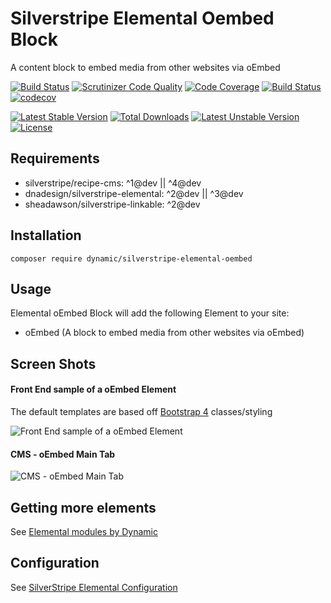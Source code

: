# Silverstripe Elemental Oembed Block

A content block to embed media from other websites via oEmbed

[![Build Status](https://travis-ci.org/dynamic/silverstripe-elemental-oembed.svg?branch=master)](https://travis-ci.org/dynamic/silverstripe-elemental-oembed)
[![Scrutinizer Code Quality](https://scrutinizer-ci.com/g/dynamic/silverstripe-elemental-oembed/badges/quality-score.png?b=master)](https://scrutinizer-ci.com/g/dynamic/silverstripe-elemental-oembed/?branch=master)
[![Code Coverage](https://scrutinizer-ci.com/g/dynamic/silverstripe-elemental-oembed/badges/coverage.png?b=master)](https://scrutinizer-ci.com/g/dynamic/silverstripe-elemental-oembed/?branch=master)
[![Build Status](https://scrutinizer-ci.com/g/dynamic/silverstripe-elemental-oembed/badges/build.png?b=master)](https://scrutinizer-ci.com/g/dynamic/silverstripe-elemental-oembed/build-status/master)
[![codecov](https://codecov.io/gh/dynamic/silverstripe-elemental-oembed/branch/master/graph/badge.svg)](https://codecov.io/gh/dynamic/silverstripe-elemental-oembed)

[![Latest Stable Version](https://poser.pugx.org/dynamic/silverstripe-elemental-oembed/v/stable)](https://packagist.org/packages/dynamic/silverstripe-elemental-oembed)
[![Total Downloads](https://poser.pugx.org/dynamic/silverstripe-elemental-oembed/downloads)](https://packagist.org/packages/dynamic/silverstripe-elemental-oembed)
[![Latest Unstable Version](https://poser.pugx.org/dynamic/silverstripe-elemental-oembed/v/unstable)](https://packagist.org/packages/dynamic/silverstripe-elemental-oembed)
[![License](https://poser.pugx.org/dynamic/silverstripe-elemental-oembed/license)](https://packagist.org/packages/dynamic/silverstripe-elemental-oembed)

## Requirements

* silverstripe/recipe-cms: ^1@dev || ^4@dev
* dnadesign/silverstripe-elemental: ^2@dev || ^3@dev
* sheadawson/silverstripe-linkable: ^2@dev

## Installation

`composer require dynamic/silverstripe-elemental-oembed`

## Usage

Elemental oEmbed Block will add the following Element to your site:

* oEmbed (A block to embed media from other websites via oEmbed)

## Screen Shots

#### Front End sample of a oEmbed Element
The default templates are based off [Bootstrap 4](https://getbootstrap.com/) classes/styling

![Front End sample of a oEmbed Element](./readme-images/oembed-block-sample.jpg)

#### CMS - oEmbed Main Tab
![CMS - oEmbed Main Tab](./readme-images/oembed-block-cms.jpg)

## Getting more elements

See [Elemental modules by Dynamic](https://github.com/dynamic/silverstripe-elemental-blocks#getting-more-elements)

## Configuration

See [SilverStripe Elemental Configuration](https://github.com/dnadesign/silverstripe-elemental#configuration)

